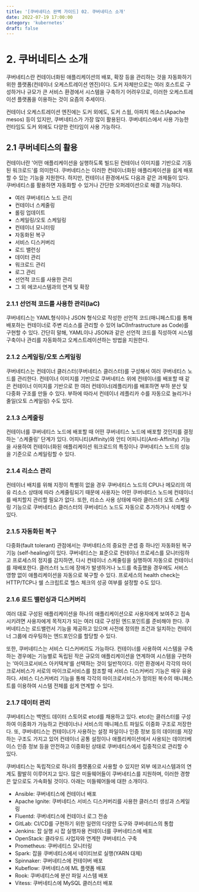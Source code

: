 ```yaml
---
title: '[쿠버네티스 완벽 가이드] 02. 쿠버네티스 소개'
date: 2022-07-19 17:00:00
category: 'kubernetes'
draft: false
---
```


# 2. 쿠버네티스 소개


쿠버네티스란 컨테이너화된 애플리케이션의 배포, 확장 등을 관리하는 것을 자동화하기 위한 플랫폼(컨테이너 오케스트레이션 엔진)이다. 도커 자체만으로는 여러 호스트로 구성하거나 규모가 큰 서비스 환경에서 시스템을 구축하기 어려우므로, 이러한 오케스트레이션 플랫폼을 이용하는 것이 요즘의 추세이다.


컨테이너 오케스트레이션 엔진에는 도커 외에도, 도커 스웜, 아파치 메소스(Apache mesos) 등이 있지만, 쿠버네티스가 가장 많이 활용된다. 쿠버네티스에서 사용 가능한 런타임도 도커 외에도 다양한 런타임이 사용 가능하다.


## 2.1 쿠버네티스의 활용


컨테이너란 '어떤 애플리케이션을 실행하도록 빌드된 컨테이너 이미지를 기반으로 기동된 워크로드'를 의미한다. 쿠버네티스는 이러한 컨테이너화된 애플리케이션을 쉽게 배포할 수 있는 기능을 지원한다. 하지만, 컨테이너 환경에서도 다음과 같은 과제들이 있다.
쿠버네티스를 활용하면 자동화할 수 있거나 간단한 오퍼레이션으로 해결 가능하다.

- 여러 쿠버네티스 노드 관리
- 컨테이너 스케줄링
- 롤링 업데이트
- 스케일링/오토 스케일링
- 컨테이너 모니터링
- 자동화된 복구
- 서비스 디스커버리
- 로드 밸런싱
- 데이터 관리
- 워크로드 관리
- 로그 관리
- 선언적 코드를 사용한 관리
- 그 외 에코시스템과의 연계 및 확장

### 2.1.1 선언적 코드를 사용한 관리(IaC)


쿠버네티스는 YAML형식이나 JSON 형식으로 작성한 선언적 코드(매니페스트)를 통해 배포하는 컨테이너로 주변 리소스를 관리할 수 있어 IaC(Infrastructure as Code)를 구현할 수 있다. 간단히 말해, YAML이나 JSON과 같은 선언적 코드를 직성하여 시스템 구축이나 관리를 자동화하고 오케스트레이션하는 방법을 지원한다.


### 2.1.2  스케일링/오토 스케일링


쿠버네티스는 컨테이너 클러스터(쿠버네티스 클러스터)를 구성해서 여러 쿠버네티스 노드를 관리한다. 컨테이너 이미지를 기반으로 쿠버네티스 위에 컨테이너를 배포할 때 같은 컨테이너 이미지를 기반으로 한 여러 컨테이너(레플리카)를 배포하면 부하 분산 및 다중화 구조를 만들 수 있다. 부하에 따라서 컨테이너 레플리카 수를 자동으로 늘리거나 줄일(오토 스케일링) 수도 있다.


### 2.1.3 스케줄링


컨테이너를 쿠버네티스 노드에 배포할 때 어떤 쿠버네티스 노드에 배포할 것인지를 결정하는 '스케줄링' 단계가 있다. 어피니티(Affinity)와 안티 어피니티(Anti-Affinity) 기능을 사용하여 컨테이너화된 애플리케이션 워크로드의 특징이나 쿠버네티스 노드의 성능을 기준으로 스케일링할 수 있다.


### 2.1.4 리소스 관리


컨테이너 배치를 위해 지정이 특별히 없을 경우 쿠버네티스 노드의 CPU나 메모리의 여유 리소스 상태에 따라 스케줄링되기 때문에 사용자는 어떤 쿠버네티스 노드에 컨테이너를 배치할지 관리할 필요가 없다. 또한, 리소스 사용 상태에 따라 클러스터 오토 스케일링 기능으로 쿠버네티스 클러스터의 쿠버네티스 노드도 자동으로 추가하거나 삭제할 수 있다.


### 2.1.5 자동화된 복구


다중화(fault tolerant) 관점에서는 쿠버네티스의 중요한 콘셉 중 하나인 자동화된 복구 기능 (self-healing)이 있다. 쿠버네티스는 표준으로 컨테이너 프로세스를 모니터링하고 프로세스의 정지를 감지하면, 다시 컨테이너 스케줄링을 실행하여 자동으로 컨테이너를 재배포한다. 클러스터 노드에 장애가 발생하거나 노드를 축출했을 경우에도 서비스 영향 없이 애플리케이션을 자동으로 북구할 수 있다. 프로세스의 health check는 HTTP/TCP나 쉘 스크립트로 헬스 체크의 성공 여부를 설정할 수도 있다.


### 2.1.6 로드 밸런싱과 디스커버리


여러 대로 구성된 애플리케이션을 하나의 애플리케이션으로 사용자에게 보여주고 접속시키려면 사용자에게 목적지가 되는 여러 대로 구성된 엔드포인트를 준비해야 한다. 쿠버네티스는 로드밸런서 기능을 제공하고 있으며 사전에 정의한 조건과 일치하는 컨테이너 그룹에 라우팅하는 엔드포인으를 할당할 수 있다.


또한, 쿠버네티스는 서비스 디스커버리도 가능하다. 컨테이너를 사용하여 시스템을 구축하는 경우에는 기능별로 독립된 작은 규모의 애플리케이션을 연계하여 시스템을 구현하는 '마이크로서비스 아키텍쳐'를 선택하는 것이 일반적이다. 이런 환경에서 각각의 마이크로서비스가 서로의 마이크로서비스를 참조할 때 서비스 디스커버리 기능은 매우 유용하다. 서비스 디스커버리 기능을 통해 각각의 마이크로서비스가 정의된 복수의 매니페스트를 이용하여 시스템 전체를 쉽게 연계할 수 있다.


### 2.1.7 데이터 관리


쿠버네티스는 백엔드 데이터 스토어로 etcd를 채용하고 있다. etcd는 클러스터를 구성하여 이중화가 가능하고 컨테이너나 서비스의 매니페스트 파일도 이중화 구조로 저장한다. 또, 쿠버네티스는 컨테이너가 사용하는 설정 파일이나 인증 정보 등의 데이터를 저장하는 구조도 가지고 있어 컨테이너 공통 설정이나 애플리케이션에서 사용되는 데이터베이스 인증 정보 등을 안전하고 이중화된 상태로 쿠버네티스에서 집중적으로 관리할 수 있다.


쿠버네티스는 독립적으로 하나의 플랫폼으로 사용할 수 있지만 외부 에코시스템과의 연계도 활발히 이루어지고 있다. 많은 미들웨어들이 쿠버네티스를 지원하며, 이러한 경향은 앞으로도 가속화될 것이다. 아래는 미들웨어들에 대한 소개이다.


- Ansible: 쿠버네티스에 컨테이너 배포
- Apache Ignite: 쿠버네티스 서비스 디스커버리를 사용한 클러스터 생성과 스케일링
- Fluentd: 쿠버네티스에 컨테이너 로그 전송
- GitLab: CI/CD를 구현하기 위한 일련의 다양한 도구와 쿠버네티스의 통합
- Jenkins: 잡 실행 시 잡 실행자용 컨테이너를 쿠버네티스에 배포
- OpenStack: 클라우드 사업자와 연계한 쿠버네티스 구축
- Prometheus: 쿠버네티스 모니터링
- Spark: 잡을 쿠버네티스에서 네이티브로 실행(YARN 대체)
- Spinnaker: 쿠버네티스에 컨테이버 배포
- Kubeflow: 쿠버네티스에 ML 플랫폼 배포
- Rook: 쿠버네티스에 분산 파일 시스템 배포
- Vitess: 쿠버네티스에 MySQL 클러스터 배포

